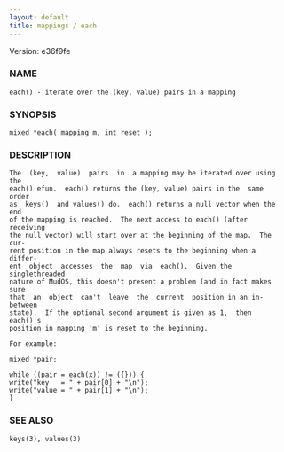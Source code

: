 ```yaml
---
layout: default
title: mappings / each
---
```


Version: e36f9fe




### NAME
    each() - iterate over the (key, value) pairs in a mapping


### SYNOPSIS
    mixed *each( mapping m, int reset );


### DESCRIPTION
    The  (key,  value)  pairs  in  a mapping may be iterated over using the
    each() efun.  each() returns the (key, value) pairs in the  same  order
    as  keys()  and values() do.  each() returns a null vector when the end
    of the mapping is reached.  The next access to each() (after  receiving
    the null vector) will start over at the beginning of the map.  The cur‐
    rent position in the map always resets to the beginning when a  differ‐
    ent  object  accesses  the  map  via  each().  Given the singlethreaded
    nature of MudOS, this doesn't present a problem (and in fact makes sure
    that  an  object  can't  leave  the  current  position in an in-between
    state).  If the optional second argument is given as 1,  then  each()'s
    position in mapping 'm' is reset to the beginning.

    For example:

    mixed *pair;

    while ((pair = each(x)) != ({})) {
    write("key   = " + pair[0] + "\n");
    write("value = " + pair[1] + "\n");
    }


### SEE ALSO
    keys(3), values(3)



